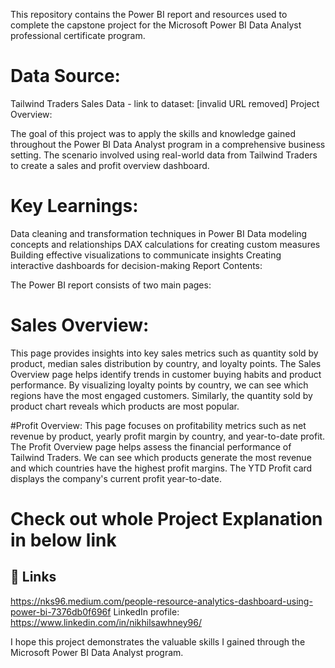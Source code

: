 


This repository contains the Power BI report and resources used to complete the capstone project for the Microsoft Power BI Data Analyst professional certificate program.

# Data Source:

Tailwind Traders Sales Data - link to dataset: [invalid URL removed]
Project Overview:

The goal of this project was to apply the skills and knowledge gained throughout the Power BI Data Analyst program in a comprehensive business setting. The scenario involved using real-world data from Tailwind Traders to create a sales and profit overview dashboard.

# Key Learnings:

Data cleaning and transformation techniques in Power BI
Data modeling concepts and relationships
DAX calculations for creating custom measures
Building effective visualizations to communicate insights
Creating interactive dashboards for decision-making
Report Contents:

The Power BI report consists of two main pages:

# Sales Overview: 
This page provides insights into key sales metrics such as quantity sold by product, median sales distribution by country, and loyalty points.
The Sales Overview page helps identify trends in customer buying habits and product performance. By visualizing loyalty points by country, we can see which regions have the most engaged customers. Similarly, the quantity sold by product chart reveals which products are most popular.

#Profit Overview: 
This page focuses on profitability metrics such as net revenue by product, yearly profit margin by country, and year-to-date profit.
The Profit Overview page helps assess the financial performance of Tailwind Traders. We can see which products generate the most revenue and which countries have the highest profit margins. The YTD Profit card displays the company's current profit year-to-date.


#  Check out whole Project Explanation in below link 
## 🔗 Links
https://nks96.medium.com/people-resource-analytics-dashboard-using-power-bi-7376db0f696f
 LinkedIn profile: https://www.linkedin.com/in/nikhilsawhney96/

I hope this project demonstrates the valuable skills I gained through the Microsoft Power BI Data Analyst program.
